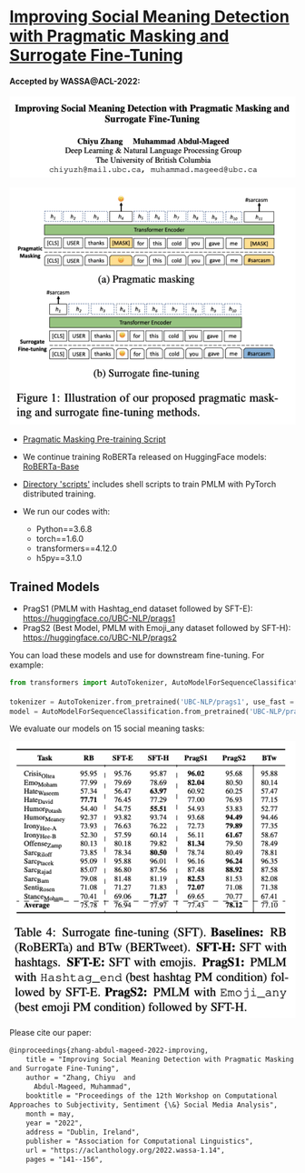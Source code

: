 

# [Improving Social Meaning Detection with Pragmatic Masking and Surrogate Fine-Tuning](https://arxiv.org/abs/2108.00356)
#### Accepted by WASSA@ACL-2022: 

![](https://github.com/chiyuzhang94/PMLM-SFT/blob/master/pic/title.png)

![](https://github.com/chiyuzhang94/PMLM-SFT/blob/master/pic/illustration.png)

* [Pragmatic Masking Pre-training Script](https://github.com/chiyuzhang94/PMLM-SFT/language_modeling_emohash_h5.py)

* We continue training RoBERTa released on HuggingFace models: [RoBERTa-Base](https://huggingface.co/docs/transformers/model_doc/roberta)

* [Directory 'scripts'](https://github.com/chiyuzhang94/PMLM-SFT/tree/main/scripts) includes shell scripts to train PMLM with PyTorch distributed training.

* We run our codes with:
  * Python==3.6.8
  * torch==1.6.0
  * transformers==4.12.0
  * h5py==3.1.0

## Trained Models
* PragS1 (PMLM with Hashtag_end dataset followed by SFT-E): https://huggingface.co/UBC-NLP/prags1
* PragS2 (Best Model, PMLM with Emoji_any dataset followed by SFT-H): https://huggingface.co/UBC-NLP/prags2

You can load these models and use for downstream fine-tuning. For example:
```python
from transformers import AutoTokenizer, AutoModelForSequenceClassification

tokenizer = AutoTokenizer.from_pretrained('UBC-NLP/prags1', use_fast = True)
model = AutoModelForSequenceClassification.from_pretrained('UBC-NLP/prags1',num_labels=lable_size)
```
We evaluate our models on 15 social meaning tasks:

![](https://github.com/chiyuzhang94/PMLM-SFT/blob/master/pic/model_perf.png)

Please cite our paper:
```
@inproceedings{zhang-abdul-mageed-2022-improving,
    title = "Improving Social Meaning Detection with Pragmatic Masking and Surrogate Fine-Tuning",
    author = "Zhang, Chiyu  and
      Abdul-Mageed, Muhammad",
    booktitle = "Proceedings of the 12th Workshop on Computational Approaches to Subjectivity, Sentiment {\&} Social Media Analysis",
    month = may,
    year = "2022",
    address = "Dublin, Ireland",
    publisher = "Association for Computational Linguistics",
    url = "https://aclanthology.org/2022.wassa-1.14",
    pages = "141--156",
```

